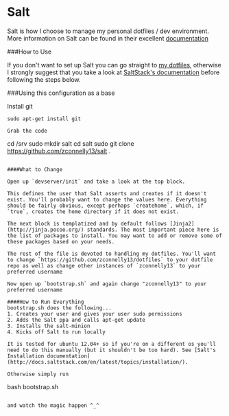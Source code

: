 Salt
====

Salt is how I choose to manage my personal dotfiles / dev environment.
More information on Salt can be found in their excellent [documentation](http://docs.saltstack.com/en/latest/)

###How to Use

If you don't want to set up Salt you can go straight to [my dotfiles](https://github.com/zconnelly13/dotfiles), otherwise I strongly suggest that you take a look at [SaltStack's documentation](http://docs.saltstack.com/en/latest/) before following the steps below.

###Using this configuration as a base

Install git

```
sudo apt-get install git
```

```
Grab the code

```
cd /srv
sudo mkdir salt
cd salt
sudo git clone https://github.com/zconnelly13/salt .
```

####What to Change

Open up `devserver/init` and take a look at the top block.

This defines the user that Salt asserts and creates if it doesn't exist. You'll probably want to change the values here. Everything should be fairly obvious, except perhaps `createhome`, which, if `true`, creates the home directory if it does not exist.

The next block is templatized and by default follows [Jinja2](http://jinja.pocoo.org/) standards. The most important piece here is the list of packages to install. You may want to add or remove some of these packages based on your needs.

The rest of the file is devoted to handling my dotfiles. You'll want to change `https://github.com/zconnelly13/dotfiles` to your dotfile repo as well as change other instances of `zconnelly13` to your preferred username

Now open up `bootstrap.sh` and again change "zconnelly13" to your preferred username

####How to Run Everything
bootstrap.sh does the following...
1. Creates your user and gives your user sudo permissions
2. Adds the Salt ppa and calls apt-get update
3. Installs the salt-minion
4. Kicks off Salt to run locally

It is tested for ubuntu 12.04+ so if you're on a different os you'll need to do this manually (but it shouldn't be too hard). See [Salt's Installation documentation](http://docs.saltstack.com/en/latest/topics/installation/).

Otherwise simply run

```
bash bootstrap.sh
```

and watch the magic happen ^_^
